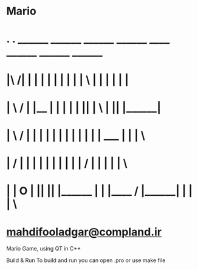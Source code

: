 Mario
=====


# .        .    ______  ______   ______           ______   ____     ______   ______   ______
# |\      /|   |       |      | |      | |       |      | |     \  |      | |      | |      | 
# | \    / |   |__     |      | |      | |       |______| |      \ |        |______| |______| 
# |  \  /  |   |       |      | |      | |       |      | |      | |   ___  |      | |    \          
# |   \/   |   |       |      | |      | |       |      | |	 / |      | |      | |     \    
# |        | O |       |______| |______| |______ |      | |____ /  |______| |      | |      \   
# 
# mahdifooladgar@compland.ir



Mario Game, using QT in C++

Build & Run
	To build and run you can open .pro or use make file

